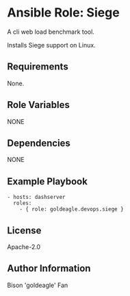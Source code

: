 # Ansible Role: Siege

A cli web load benchmark tool.

Installs Siege support on Linux.

## Requirements

None.

## Role Variables

NONE

## Dependencies

NONE

## Example Playbook

    - hosts: dashserver
      roles:
        - { role: goldeagle.devops.siege }

## License

Apache-2.0

## Author Information

Bison 'goldeagle' Fan
